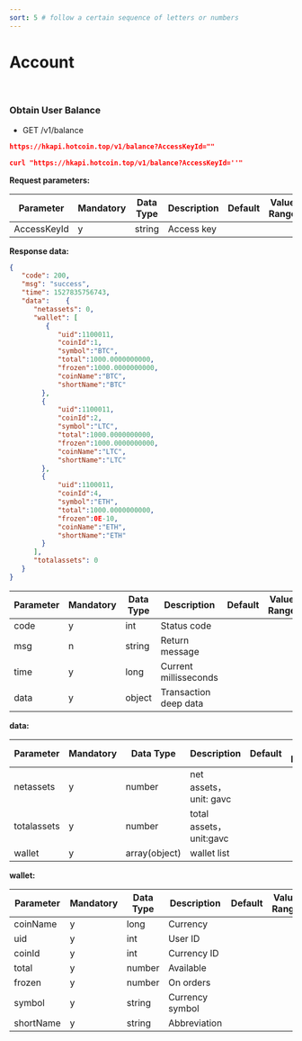 ```yaml
---
sort: 5 # follow a certain sequence of letters or numbers
---
```

# Account

&nbsp;

### Obtain User Balance

- GET /v1/balance

```json
https://hkapi.hotcoin.top/v1/balance?AccessKeyId=""

curl "https://hkapi.hotcoin.top/v1/balance?AccessKeyId=''"
```

**Request parameters:**

Parameter|Mandatory|Data Type|Description|Default|Value Range
------------- | ------------- |  ------------- | ------------- |  ------------- | -------------
AccessKeyId|y|string|Access key


**Response data:**


```json
{
   "code": 200,
   "msg": "success",
   "time": 1527835756743,
   "data":    {
      "netassets": 0,
      "wallet": [
         {
			"uid":1100011,
			"coinId":1,
			"symbol":"BTC",
			"total":1000.0000000000,
			"frozen":1000.0000000000,
			"coinName":"BTC",
			"shortName":"BTC"
		},
		{
			"uid":1100011,
			"coinId":2,
			"symbol":"LTC",
			"total":1000.0000000000,
			"frozen":1000.0000000000,
			"coinName":"LTC",
			"shortName":"LTC"
		},
		{
			"uid":1100011,
			"coinId":4,
			"symbol":"ETH",
			"total":1000.0000000000,
			"frozen":0E-10,
			"coinName":"ETH",
			"shortName":"ETH"
		}
      ],
      "totalassets": 0
   }
}

```

Parameter|Mandatory|Data Type|Description|Default|Value Range
------------- | ------------- |  ------------- | ------------- |  ------------- | -------------
code|y|int|Status code
msg|n|string|Return message
time|y|long|Current millisseconds
data|y|object|Transaction deep data


**data:**

Parameter|Mandatory|Data Type|Description|Default|Value Range
------------- | ------------- |  ------------- | ------------- |  ------------- | -------------
netassets|y|number|net assets，unit: gavc
totalassets|y|number|total assets，unit:gavc
wallet|y|array(object)|wallet list

**wallet:**

Parameter|Mandatory|Data Type|Description|Default|Value Range
------------- | ------------- |  ------------- | ------------- |  ------------- | -------------
coinName|y|long|Currency
uid|y|int|User ID
coinId|y|int|Currency ID
total|y|number|Available
frozen|y|number|On orders
symbol|y|string|Currency symbol
shortName|y|string|Abbreviation

